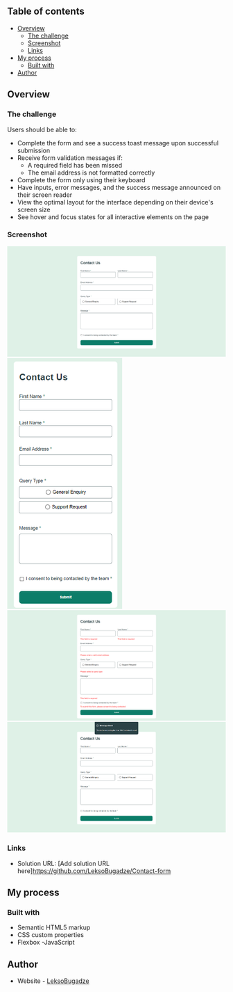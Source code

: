 
## Table of contents

- [Overview](#overview)
  - [The challenge](#the-challenge)
  - [Screenshot](#screenshot)
  - [Links](#links)
- [My process](#my-process)
  - [Built with](#built-with)
- [Author](#author)

## Overview

### The challenge

Users should be able to:

- Complete the form and see a success toast message upon successful submission
- Receive form validation messages if:
  - A required field has been missed
  - The email address is not formatted correctly
- Complete the form only using their keyboard
- Have inputs, error messages, and the success message announced on their screen reader
- View the optimal layout for the interface depending on their device's screen size
- See hover and focus states for all interactive elements on the page

### Screenshot

![PC](image.png)
![Mobile](image-1.png)
![Error state](image-2.png)
![Success state](image-3.png)

### Links

- Solution URL: [Add solution URL here]https://github.com/LeksoBugadze/Contact-form

## My process

### Built with

- Semantic HTML5 markup
- CSS custom properties
- Flexbox
-JavaScript

## Author

- Website - [LeksoBugadze](https://github.com/LeksoBugadze)


